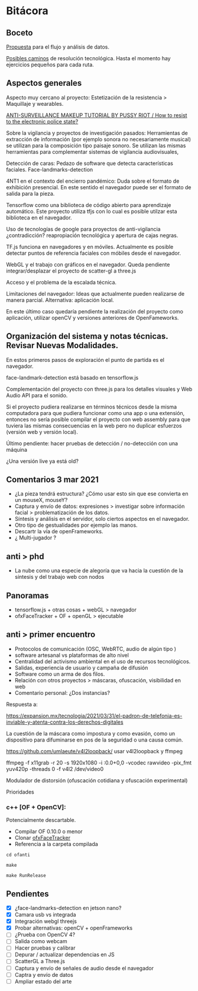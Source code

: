 # Bitácora

## Boceto

[Propuesta](https://github.com/EmilioOcelotl/anti/tree/main/pdf/flujo.pdf) para el flujo y análisis de datos. 

[Posibles caminos](https://github.com/EmilioOcelotl/anti/tree/main/pdf/fonca.pdf) de resolución tecnológica. Hasta el momento hay ejercicios pequeños para cada ruta. 

## Aspectos generales 

Aspecto muy cercano al proyecto: Estetización de la resistencia >  Maquillaje y wearables. 

[ANTI-SURVEILLANCE MAKEUP TUTORIAL BY PUSSY RIOT / How to resist to the electronic police state?](https://www.youtube.com/watch?v=Seex9ayhIfc&ab_channel=PussyRiot)

Sobre la vigilancia y proyectos de investigación pasados: Herramientas de extracción de información (por ejemplo sonora no necesariamente musical) se utilizan para la composición tipo paisaje sonoro. Se utilizan las mismas herramientas para complementar sistemas de vigilancia audiovisuales, 

Detección de caras: Pedazo de software que detecta características faciales. Face-landmarks-detection 

4NT1 en el contexto del encierro pandémico: Duda sobre el formato de exhibición presencial. En este sentido el navegador puede ser el formato de salida para la pieza.

Tensorflow como una biblioteca de código abierto para aprendizaje automático. Este proyecto utiliza tfjs con lo cual es posible utilzar esta biblioteca en el navegador.

Uso de tecnologías de google para proyectos de anti-vigilancia ¿contradicción? reapropiación tecnológica y apertura de cajas negras. 

TF.js funciona en navegadores y en móviles. Actualmente es posible detectar puntos de referencia faciales con móbiles desde el navegador. 

WebGL y el trabajo con gráficos en el navegador. Queda pendiente integrar/desplazar el proyecto de scatter-gl a three.js

Acceso y el problema de la escalada técnica.

Limitaciones del navegador: Ideas que actualmente pueden realizarse de manera parcial. Alternativa: aplicación local. 

En este último caso quedaría pendiente la realización del proyecto como aplicación, utilizar openCV y versiones anteriores de OpenFameworks.

## Organización del sistema y notas técnicas. Revisar Nuevas Modalidades. 

En estos primeros pasos de exploración el punto de partida es el navegador.

face-landmark-detection está basado en tensorflow.js

Complementación del proyecto con three.js para los detalles visuales y Web Audio API para el sonido.

Si el proyecto pudiera realizarse en términos técnicos desde la misma computadora para que pudiera funcionar como una app o una extensión, entonces no sería posible compilar el proyecto con web assembly para que tuviera las mismas consecuencias en la web pero no duplicar esfuerzos (versión web y versión local). 

Último pendiente: hacer pruebas de detección / no-detección con una máquina

¿Una versión live ya está old? 

## Comentarios 3 mar 2021

- ¿La pieza tendrá estructura? ¿Cómo usar esto sin que ese convierta en un mouseX, mouseY?
- Captura y envío de datos: expresiones > investigar sobre información facial > problematización de los datos. 
- Síntesis y análisis en el servidor, solo ciertos aspectos en el navegador.
- Otro tipo de gestualidades por ejemplo las manos. 
- Descartr la vía de openFrameworks. 
- ¿ Multi-jugador ?

## anti > phd

- La nube como una especie de alegoría que va hacia la cuestión de la síntesis y del trabajo web con nodos

## Panoramas

- tensorflow.js + otras cosas + webGL > navegador
- ofxFaceTracker + OF + openGL > ejecutable

## anti > primer encuentro

- Protocolos de comunicación (OSC, WebRTC, audio de algún tipo )
- software artesanal vs plataformas de alto nivel
- Centralidad del activismo ambiental en el uso de recursos tecnológicos.
- Salidas, experiencia de usuario y campaña de difusión
- Software como un arma de dos filos. 
- Relación con otros proyectos > máscaras, ofuscación, visibilidad en web 
- Comentario personal: ¿Dos instancias?

Respuesta a: 

https://expansion.mx/tecnologia/2021/03/31/el-padron-de-telefonia-es-inviable-y-atenta-contra-los-derechos-digitales

La cuestión de la máscara como impostura y como evasión, como un dispositivo para difuminarse en pos de la seguridad o una causa común. 

https://github.com/umlaeute/v4l2loopback/ usar v4l2loopback y ffmpeg

ffmpeg -f x11grab -r 20 -s 1920x1080 -i :0.0+0,0 -vcodec rawvideo -pix_fmt yuv420p -threads 0 -f v4l2 /dev/video0

Modulador de distorsión (ofuscación cotidiana y ofuscación experimental) 

Prioridades 

### c++ [OF + OpenCV]: 

Potencialmente descartable. 

- Compilar OF 0.10.0 o menor
- Clonar [ofxFaceTracker](https://github.com/kylemcdonald/ofxFaceTracker) 
- Referencia a la carpeta compilada

`cd ofanti`

`make`

`make RunRelease`


## Pendientes

- [x] ¿face-landmarks-detection en jetson nano?
- [x] Camara usb vs integrada
- [x] Integración webgl threejs
- [x] Probar alternativas: openCV + openFrameworks
- [ ] ¿Prueba con OpenCV 4?  
- [ ] Salida como webcam 
- [ ] Hacer pruebas y calibrar 
- [ ] Depurar / actualizar dependencias en JS
- [ ] ScatterGL a Three.js
- [ ] Captura y envío de señales de audio desde el navegador
- [ ] Captra y envío de datos 
- [ ] Ampliar estado del arte